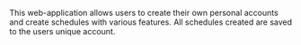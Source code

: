This web-application allows users to create their own personal accounts and create schedules with various features. All schedules created are saved to the users unique account.
